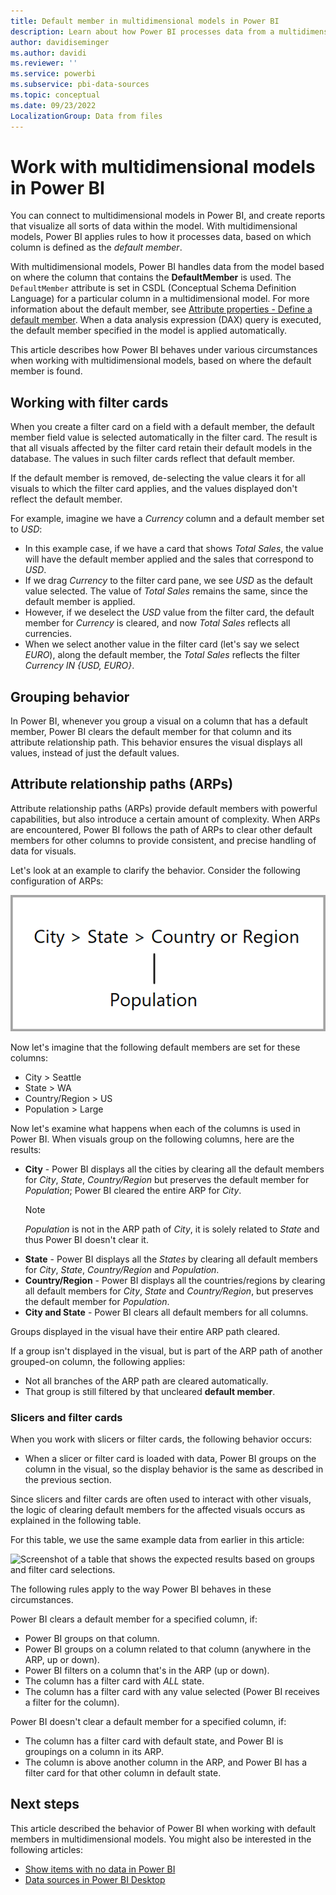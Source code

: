 ```yaml
---
title: Default member in multidimensional models in Power BI
description: Learn about how Power BI processes data from a multidimensional model based on where the default member is found.
author: davidiseminger
ms.author: davidi
ms.reviewer: ''
ms.service: powerbi
ms.subservice: pbi-data-sources
ms.topic: conceptual
ms.date: 09/23/2022
LocalizationGroup: Data from files
---
```

# Work with multidimensional models in Power BI

You can connect to multidimensional models in Power BI, and create reports that visualize all sorts of data within the model. With multidimensional models, Power BI applies rules to how it processes data, based on which column is defined as the *default member*.

With multidimensional models, Power BI handles data from the model based on where the column that contains the **DefaultMember** is used. The `DefaultMember` attribute is set in CSDL (Conceptual Schema Definition Language) for a particular column in a multidimensional model. For more information about the default member, see [Attribute properties - Define a default member](/sql/analysis-services/multidimensional-models/attribute-properties-define-a-default-member). When a data analysis expression (DAX) query is executed, the default member specified in the model is applied automatically.

This article describes how Power BI behaves under various circumstances when working with multidimensional models, based on where the default member is found.

## Working with filter cards

When you create a filter card on a field with a default member, the default member field value is selected automatically in the filter card. The result is that all visuals affected by the filter card retain their default models in the database. The values in such filter cards reflect that default member.

If the default member is removed, de-selecting the value clears it for all visuals to which the filter card applies, and the values displayed don't reflect the default member.

For example, imagine we have a *Currency* column and a default member set to *USD*:

* In this example case, if we have a card that shows *Total Sales*, the value will have the default member applied and the sales that correspond to *USD*.
* If we drag *Currency* to the filter card pane, we see *USD* as the default value selected. The value of *Total Sales* remains the same, since the default member is applied.
* However, if we deselect the *USD* value from the filter card, the default member for *Currency* is cleared, and now *Total Sales* reflects all currencies.
* When we select another value in the filter card (let's say we select *EURO*), along the default member, the *Total Sales* reflects the filter *Currency IN {USD, EURO}*.

## Grouping behavior

In Power BI, whenever you group a visual on a column that has a default member, Power BI clears the default member for that column and its attribute relationship path. This behavior ensures the visual displays all values, instead of just the default values.

## Attribute relationship paths (ARPs)

Attribute relationship paths (ARPs) provide default members with powerful capabilities, but also introduce a certain amount of complexity. When ARPs are encountered, Power BI follows the path of ARPs to clear other default members for other columns to provide consistent, and precise handling of data for visuals.

Let's look at an example to clarify the behavior. Consider the following configuration of ARPs:

![Diagram represents ARPs in a multidimensional model.](media/desktop-default-member-multidimensional-models/default-members_01.png)

Now let's imagine that the following default members are set for these columns:

* City > Seattle
* State > WA
* Country/Region > US
* Population > Large

Now let's examine what happens when each of the columns is used in Power BI. When visuals group on the following columns, here are the results:

* **City** - Power BI displays all the cities by clearing all the default members for *City*, *State*, *Country/Region* but preserves the default member for *Population*; Power BI cleared the entire ARP for *City*.
    > [!NOTE]
    > *Population* is not in the ARP path of *City*, it is solely related to *State* and thus Power BI doesn't clear it.
* **State** - Power BI displays all the *States* by clearing all default members for *City*, *State*, *Country/Region* and *Population*.
* **Country/Region** - Power BI displays all the countries/regions by clearing all default members for *City*, *State* and *Country/Region*, but preserves the default member for *Population*.
* **City and State** - Power BI clears all default members for all columns.

Groups displayed in the visual have their entire ARP path cleared.

If a group isn't displayed in the visual, but is part of the ARP path of another grouped-on column, the following applies:

* Not all branches of the ARP path are cleared automatically.
* That group is still filtered by that uncleared **default member**.

### Slicers and filter cards

When you work with slicers or filter cards, the following behavior occurs:

* When a slicer or filter card is loaded with data, Power BI groups on the column in the visual, so the display behavior is the same as described in the previous section.

Since slicers and filter cards are often used to interact with other visuals, the logic of clearing default members for the affected visuals occurs as explained in the following table.

For this table, we use the same example data from earlier in this article:

![Screenshot of a table that shows the expected results based on groups and filter card selections.](media/desktop-default-member-multidimensional-models/default-members_02.png)

The following rules apply to the way Power BI behaves in these circumstances.

Power BI clears a default member for a specified column, if:

* Power BI groups on that column.
* Power BI groups on a column related to that column (anywhere in the ARP, up or down).
* Power BI filters on a column that's in the ARP (up or down).
* The column has a filter card with *ALL* state.
* The column has a filter card with any value selected (Power BI receives a filter for the column).

Power BI doesn't clear a default member for a specified column, if:

* The column has a filter card with default state, and Power BI is groupings on a column in its ARP.
* The column is above another column in the ARP, and Power BI has a filter card for that other column in default state.

## Next steps

This article described the behavior of Power BI when working with default members in multidimensional models. You might also be interested in the following articles:

* [Show items with no data in Power BI](../create-reports/desktop-show-items-no-data.md)
* [Data sources in Power BI Desktop](desktop-data-sources.md)